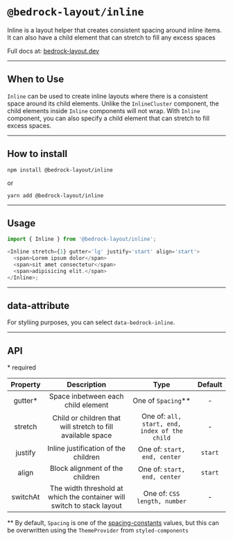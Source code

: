 # `@bedrock-layout/inline`

Inline is a layout helper that creates consistent spacing around inline items. It can also have a child element that can stretch to fill any excess spaces

Full docs at: [bedrock-layout.dev](https://bedrock-layout.dev/)

---

## When to Use

`Inline` can be used to create inline layouts where there is a consistent space around its child elements. Unlike the `InlineCluster`  component, the child elements inside `Inline` components will not wrap. With `Inline` component, you can also specify a child element that can stretch to fill excess spaces.

---

## How to install

`npm install @bedrock-layout/inline`

or

`yarn add @bedrock-layout/inline`

---

## Usage

```javascript
import { Inline } from '@bedrock-layout/inline';

<Inline stretch={1} gutter='lg' justify='start' align='start'>
  <span>Lorem ipsum dolor</span>
  <span>sit amet consectetur</span>
  <span>adipisicing elit.</span>
</Inline>;
```

---

## data-attribute

For styliing purposes, you can select `data-bedrock-inline`.

---

## API

\* required

| Property | Description                                                            | Type                                          | Default |
| :------: | :--------------------------------------------------------------------: | :-------------------------------------------: | :-----: |
| gutter\* | Space inbetween each child element                                     | One of `Spacing`\*\*                          | -       |
| stretch  | Child or children that will stretch to fill available space            | One of: `all, start, end, index of the child` | -       |
| justify  | Inline justification of the children                                   | One of: `start, end, center`                  | `start` |
| align    | Block alignment of the children                                        | One of: `start, end, center`                  | `start` |
| switchAt | The width threshold at which the container will switch to stack layout | One of: `CSS length, number`                  | -       |

\*\* By default, `Spacing` is one of the [spacing-constants](https://github.com/Bedrock-Layouts/Bedrock/tree/main/packages/spacing-constants) values, but this can be overwritten using the `ThemeProvider` from `styled-components`
